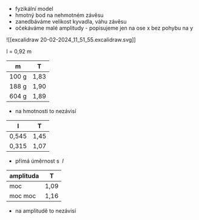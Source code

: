 - fyzikální model
- hmotný bod na nehmotném závěsu
- zanedbáváme velikost kyvadla, váhu závěsu
- očekáváme malé amplitudy - popisujeme jen na ose x bez pohybu na y

![[excalidraw 20-02-2024_11_51_55.excalidraw.svg]]

l = 0,92 m

| m     | T    |
| ----- | ---- |
| 100 g | 1,83 |
| 188 g | 1,90 |
| 604 g | 1,89 |
- na hmotnosti to nezávisí

| l     | T    |
| ----- | ---- |
| 0,545 | 1,45 |
| 0,315 | 1,07 |
- přímá úměrnost s  ${\ l\ }$

| amplituda | T    |
| --------- | ---- |
| moc       | 1,09 |
| moc moc   | 1,16 |
- na amplitudě to nezávisí